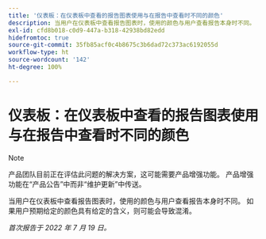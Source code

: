 ```yaml
---
title: '仪表板：在仪表板中查看的报告图表使用与在报告中查看时不同的颜色'
description: 当用户在仪表板中查看报告图表时，使用的颜色与用户查看报告本身时不同。 如果用户预期给定的颜色具有给定的含义，则可能会导致混淆。
exl-id: cfd8b018-c0d9-447a-b318-42938bd82edd
hidefromtoc: true
source-git-commit: 35fb85acf0c4b8675c3b6dad72c373ac6192055d
workflow-type: ht
source-wordcount: '142'
ht-degree: 100%

---
```


# 仪表板：在仪表板中查看的报告图表使用与在报告中查看时不同的颜色

<!--Converted to story-->

>[!NOTE]
>
>产品团队目前正在评估此问题的解决方案，这可能需要产品增强功能。 产品增强功能在“产品公告”中而非“维护更新”中传送。

当用户在仪表板中查看报告图表时，使用的颜色与用户查看报告本身时不同。 如果用户预期给定的颜色具有给定的含义，则可能会导致混淆。

_首次报告于 2022 年 7 月 19 日。_

